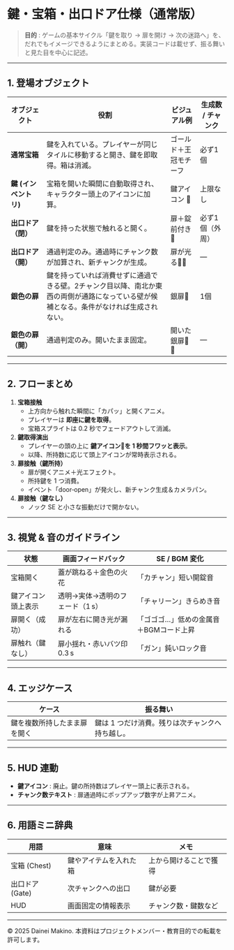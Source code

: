 # 鍵・宝箱・出口ドア仕様（通常版）

> **目的** : ゲームの基本サイクル「鍵を取り → 扉を開け → 次の迷路へ」を、だれでもイメージできるようにまとめる。実装コードは載せず、振る舞いと見た目を中心に記述。

---

## 1. 登場オブジェクト

| オブジェクト | 役割 | ビジュアル例 | 生成数 / チャンク |
|--------------|------|-------------|-----------------|
| **通常宝箱** | 鍵を入れている。プレイヤーが同じタイルに移動すると開き、鍵を即取得。箱は消滅。 | ゴールド＋王冠モチーフ | 必ず1個 |
| **鍵 (インベントリ)** | 宝箱を開いた瞬間に自動取得され、キャラクター頭上のアイコンに加算。 | 鍵アイコン 🔑 | 上限なし |
| **出口ドア（閉）** | 鍵を持った状態で触れると開く。 | 扉＋錠前付き 🚪 | 必ず1個（外周） |
| **出口ドア（開）** | 通過判定のみ。通過時にチャンク数が加算され、新チャンクが生成。 | 扉が光る🚪✨ | — |
| **銀色の扉** | 鍵を持っていれば消費せずに通過できる壁。2チャンク目以降、南北か東西の両側が通路になっている壁が候補となる。条件がなければ生成されない。 | 銀扉🚪 | 1個 |
| **銀色の扉（開）** | 通過判定のみ。開いたまま固定。 | 開いた銀扉🚪✨ | — |

---

## 2. フローまとめ

1. **宝箱接触**  
   - 上方向から触れた瞬間に「カパッ」と開くアニメ。  
   - プレイヤーは **即座に鍵を取得**。  
   - 宝箱スプライトは 0.2 秒でフェードアウトして消滅。
2. **鍵取得演出**
   - プレイヤーの頭の上に **鍵アイコン🔑を 1 秒間フワッと表示**。
   - 以降、所持数に応じて頭上アイコンが常時表示される。
3. **扉接触（鍵所持）**  
   - 扉が開くアニメ＋光エフェクト。  
   - 所持鍵を 1 つ消費。  
   - イベント「door‑open」が発火し、新チャンク生成＆カメラパン。
4. **扉接触（鍵なし）**  
   - ノック SE と小さな振動だけで開かない。

---

## 3. 視覚 & 音のガイドライン

| 状態                | 画面フィードバック | SE / BGM 変化 |
|-------------------|----------------|--------------|
| 宝箱開く            | 蓋が跳ねる＋金色の火花 | 「カチャン」短い開錠音 |
| 鍵アイコン頭上表示       | 透明→実体→透明のフェード（1 s） | 「チャリーン」きらめき音 |
| 扉開く（成功）         | 扉が左右に開き光が漏れる    | 「ゴゴゴ…」低めの金属音 ＋BGMコード上昇 |
| 扉触れ（鍵なし）        | 扉小揺れ・赤いバツ印 0.3 s | 「ガン」鈍いロック音 |

---

## 4. エッジケース

| ケース              | 振る舞い |
|-------------------|--------|
| 鍵を複数所持したまま扉を開く | 鍵は 1 つだけ消費。残りは次チャンクへ持ち越し。 |

---

## 5. HUD 連動

- **鍵アイコン** : 廃止。鍵の所持数はプレイヤー頭上に表示される。
- **チャンク数テキスト** : 扉通過時にポップアップ数字が上昇アニメ。

---

## 6. 用語ミニ辞典

| 用語  | 意味 | メモ |
|------|------|------|
| 宝箱 (Chest) | 鍵やアイテムを入れた箱 | 上から開けることで獲得 |
| 出口ドア (Gate) | 次チャンクへの出口 | 鍵が必要 |
| HUD | 画面固定の情報表示 | チャンク数・鍵数など |

---

© 2025 Dainei Makino. 本資料はプロジェクトメンバー・教育目的での転載を許可します。

